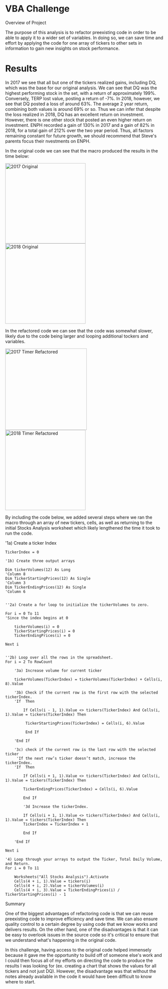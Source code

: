 # VBA Challenge

Overview of Project

The purpose of this analysis is to refactor preexisting code in order to be able to apply it to a wider set of variables. In doing so, we can save time and effort by applying the code for one array of tickers to other sets in information to gain new insights on stock performance.

# Results

In 2017 we see that all but one of the tickers realized gains, including DQ, which was the base for our original analysis. We can see that DQ was the highest performing stock in the set, with a return of approximately 199%. Conversely, TERP lost value, posting a return of -7%. In 2018, however, we see that DQ posted a loss of around 63%. The average 2 year return, combining both values is around 69% or so. Thus we can infer that despite the loss realized in 2018, DQ has an excellent return on investment. However, there is one other stock that posted an even higher return on investment. ENPH recorded a gain of 130% in 2017 and a gain of 82% in 2018, for a total gain of 212% over the two year period. Thus, all factors remaining constant for future growth, we should recommend that Steve's parents focus their nvestments on ENPH.

In the original code we can see that the macro produced the results in the time below:

<img width="256" alt="2017 Original" src="https://user-images.githubusercontent.com/99847786/158745716-f4edfda2-f558-423f-ac74-4293cedad71e.png">

<img width="256" alt="2018 Original" src="https://user-images.githubusercontent.com/99847786/158745704-cce0085b-5818-42b5-a98f-b31d5d5e7e22.png">


In the refactored code we can see that the code was somewhat slower, likely due to the code being larger and looping additional tockers and variables.

<img width="260" alt="2017 Timer Refactored" src="https://user-images.githubusercontent.com/99847786/158745733-403bf2f7-dfc1-4957-a62d-d025d68534ae.png">

<img width="256" alt="2018 Timer Refactored" src="https://user-images.githubusercontent.com/99847786/158745744-704e5eb1-933b-4ed3-acfb-9ad57deee22f.png">


By including the code below, we added several steps where we ran the macro through an array of new tickers, cells, as well as returning to the initial Stocks Analysis worksheet which likely lengthened the time it took to run the code. 

'1a) Create a ticker Index
    
    TickerIndex = 0
    
    '1b) Create three output arrays
    
    Dim tickerVolumes(12) As Long
    'Column 8
    Dim TickerStartingPrices(12) As Single
    'Column 3
    Dim TickerEndingPrices(12) As Single
    'Column 6
    
    
    ''2a) Create a for loop to initialize the tickerVolumes to zero.

    For i = 0 To 11
    'Since the index begins at 0
    
        tickerVolumes(i) = 0
        TickerStartingPrices(i) = 0
        TickerEndingPrices(i) = 0
        
    Next i
    
        
    ''2b) Loop over all the rows in the spreadsheet.
    For i = 2 To RowCount
    
        '3a) Increase volume for current ticker
    
        tickerVolumes(TickerIndex) = tickerVolumes(TickerIndex) + Cells(i, 8).Value
        
        '3b) Check if the current row is the first row with the selected tickerIndex.
        'If  Then
            
            If Cells(i - 1, 1).Value <> tickers(TickerIndex) And Cells(i, 1).Value = tickers(TickerIndex) Then
            
             TickerStartingPrices(TickerIndex) = Cells(i, 6).Value
             
             End If
            
        'End If
        
        '3c) check if the current row is the last row with the selected ticker
         'If the next row’s ticker doesn’t match, increase the tickerIndex.
        'If  Then
            
            If Cells(i + 1, 1).Value <> tickers(TickerIndex) And Cells(i, 1).Value = tickers(TickerIndex) Then
            
            TickerEndingPrices(TickerIndex) = Cells(i, 6).Value
            
            End If

            '3d Increase the tickerIndex.
            
            If Cells(i + 1, 1).Value <> tickers(TickerIndex) And Cells(i, 1).Value = tickers(TickerIndex) Then
            TickerIndex = TickerIndex + 1
            
            End If
            
        'End If
    
    Next i
    
    '4) Loop through your arrays to output the Ticker, Total Daily Volume, and Return.
    For i = 0 To 11
        
        Worksheets("All Stocks Analysis").Activate
        Cells(4 + i, 1).Value = tickers(i)
        Cells(4 + i, 2).Value = tickerVolumes(i)
        Cells(4 + i, 3).Value = TickerEndingPrices(i) / TickerStartingPrices(i) - 1
        

Summary

One of the biggest advantages of refactoring code is that we can reuse preexisting code to improve efficiency and save time. We can also ensure quality control to a certain degree by using code that we know works and delivers results. On the other hand, one of the disadvantages is that it can be easy to overlook issues in the source code so it's critical to ensure that we understand what's happening in the original code. 

In this challenge, having access to the original code helped immensely because it gave me the opportunity to build off of someone else's work and I could then focus all of my efforts on directing the code to produce the results I was looking for (ex. creating a chart that shows the values for all tickers and not just DQ). However, the disadvantage was that without the notes already available in the code it would have been difficult to know where to start.
